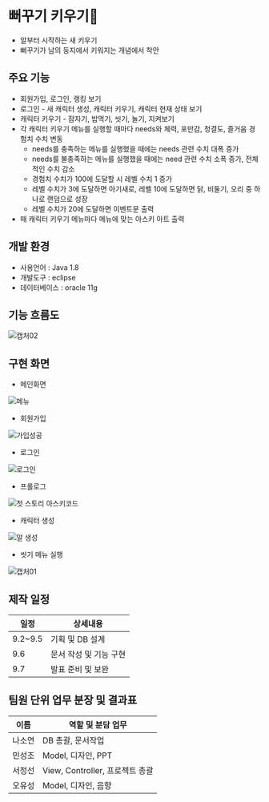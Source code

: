 
# 뻐꾸기 키우기🐣 
* 알부터 시작하는 새 키우기
* 뻐꾸기가 남의 둥지에서 키워지는 개념에서 착안


## 주요 기능
 * 회원가입, 로그인, 랭킹 보기 
 * 로그인 - 새 캐릭터 생성, 캐릭터 키우기, 캐릭터 현재 상태 보기
 * 캐릭터 키우기 - 잠자기, 밥먹기, 씻기, 놀기, 지켜보기
 * 각 캐릭터 키우기 메뉴를 실행할 때마다 needs와 체력, 포만감, 청결도, 즐거움 경험치 수치 변동
    * needs를 충족하는 메뉴를 실행했을 때에는 needs 관련 수치 대폭 증가
    * needs를 불충족하는 메뉴를 실행했을 때에는 need 관련 수치 소폭 증가, 전체적인 수치 감소 
    * 경험치 수치가 100에 도달할 시 레벨 수치 1 증가
    * 레벨 수치가 3에 도달하면 아기새로, 레벨 10에 도달하면 닭, 비둘기, 오리 중 하나로 랜덤으로 성장
    * 레벨 수치가 20에 도달하면 이벤트문 출력  
 * 매 캐릭터 키우기 메뉴마다 메뉴에 맞는 아스키 아트 출력 

## 개발 환경
* 사용언어 : Java 1.8
* 개발도구 : eclipse
* 데이터베이스 : oracle 11g

## 기능 흐름도
![캡처02](https://user-images.githubusercontent.com/112371684/189013016-b5ecda01-45fe-4129-973d-31104760ef3a.PNG)


## 구현 화면 
* 메인화면 

![메뉴](https://user-images.githubusercontent.com/112380364/189011709-3ec85e76-834f-4ad4-96fa-123232d42e8c.PNG)

* 회원가입

![가입성공](https://user-images.githubusercontent.com/112380364/189011904-462442bb-43d6-4020-a9bd-5afdec251118.PNG)

* 로그인

![로그인](https://user-images.githubusercontent.com/112380364/189011616-44680309-5ed6-4396-9949-4b0f3b745bd3.PNG)

* 프롤로그

![첫 스토리 아스키코드](https://user-images.githubusercontent.com/112380364/189012143-72da6083-7a51-463c-8343-8c45a9590eb9.PNG)

* 캐릭터 생성

![알 생성](https://user-images.githubusercontent.com/112380364/189012237-6798acc3-802d-483d-bfe7-fb87f9c0bc4c.PNG)

 * 씻기 메뉴 실행

![캡처01](https://user-images.githubusercontent.com/112371684/189012763-d8a73353-8d74-4b08-9088-bc196c0b39c3.PNG)



## 제작 일정
일정|상세내용
---|---|
9.2~9.5|기획 및 DB 설계
9.6|문서 작성 및 기능 구현
9.7|발표 준비 및 보완


## 팀원 단위 업무 분장 및 결과표
이름|역할 및 분담 업무
---|---|
나소연|DB 총괄, 문서작업
민성조|Model, 디자인, PPT
서정선|View, Controller, 프로젝트 총괄
오유성|Model, 디자인, 음향

